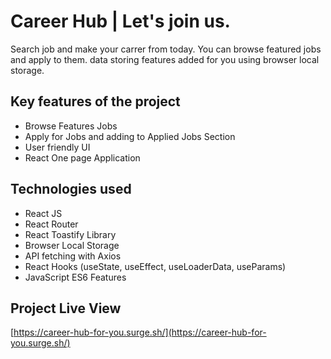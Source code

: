 # Career Hub | Let's join us.

Search job and make your carrer from today. You can browse featured jobs and apply to them. data storing features added for you using browser local storage.

## Key features of the project

-  Browse Features Jobs
-  Apply for Jobs and adding to Applied Jobs Section
-  User friendly UI
-  React One page Application

## Technologies used

-  React JS
-  React Router
-  React Toastify Library
-  Browser Local Storage
-  API fetching with Axios
-  React Hooks (useState, useEffect, useLoaderData, useParams)
-  JavaScript ES6 Features

## Project Live View

[https://career-hub-for-you.surge.sh/](https://career-hub-for-you.surge.sh/)

